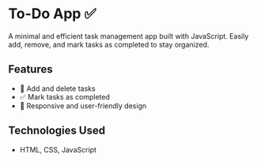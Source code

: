 # To-Do App ✅  

A minimal and efficient task management app built with JavaScript. Easily add, remove, and mark tasks as completed to stay organized.  

## Features  
- 📌 Add and delete tasks  
- ✅ Mark tasks as completed  
- 📱 Responsive and user-friendly design  

## Technologies Used  
- HTML, CSS, JavaScript 
